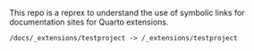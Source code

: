 This repo is a reprex to understand the use of symbolic links for documentation sites for Quarto extensions.

```
/docs/_extensions/testproject -> /_extensions/testproject
```